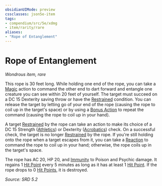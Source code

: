 ```yaml
---
obsidianUIMode: preview
cssclasses: json5e-item
tags:
- compendium/src/5e/xdmg
- item/rarity/rare
aliases: 
- "Rope of Entanglement"
---
```

# Rope of Entanglement
*Wondrous item, rare*  


This rope is 30 feet long. While holding one end of the rope, you can take a [Magic](rules/actions.md#Magic) action to command the other end to dart forward and entangle one creature you can see within 20 feet of yourself. The target must succeed on a DC 15 Dexterity saving throw or have the [Restrained](rules/conditions.md#Restrained) condition. You can release the target by letting go of your end of the rope (causing the rope to coil up in the target's space) or by using a [Bonus Action](rules/variant-rules/bonus-action-xphb.md) to repeat the command (causing the rope to coil up in your hand).

A target [Restrained](rules/conditions.md#Restrained) by the rope can take an action to make its choice of a DC 15 Strength ([Athletics](rules/skills.md#Athletics)) or Dexterity ([Acrobatics](rules/skills.md#Acrobatics)) check. On a successful check, the target is no longer [Restrained](rules/conditions.md#Restrained) by the rope. If you're still holding onto the rope when a target escapes from it, you can take a [Reaction](rules/variant-rules/reaction-xphb.md) to command the rope to coil up in your hand; otherwise, the rope coils up in the target's space.

The rope has AC 20, HP 20, and [Immunity](rules/variant-rules/immunity-xphb.md) to Poison and Psychic damage. It regains 1 [Hit Point](rules/variant-rules/hit-points-xphb.md) every 5 minutes as long as it has at least 1 [Hit Point](rules/variant-rules/hit-points-xphb.md). If the rope drops to 0 [Hit Points](rules/variant-rules/hit-points-xphb.md), it is destroyed.

*Source: SRD 5.2*